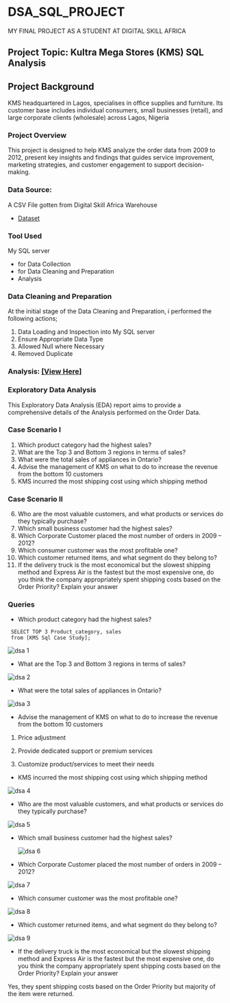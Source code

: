 # DSA_SQL_PROJECT

MY FINAL PROJECT AS A STUDENT AT DIGITAL SKILL AFRICA


## Project Topic: Kultra Mega Stores (KMS) SQL Analysis

## Project Background

KMS headquartered in Lagos, specialises in office supplies and furniture. Its customer base includes individual consumers, small businesses (retail), and large corporate clients (wholesale) across Lagos, Nigeria

### Project Overview
This project is designed to help KMS analyze the order data from 2009 to 2012, present key insights and findings that guides service improvement, marketing strategies, and customer engagement to support decision-making.

### Data Source:
A CSV File gotten from Digital Skill Africa Warehouse
- <a href="https://github.com/Hidaayah-7/DSA_SQL_PROJECT/blob/main/KMS%20Sql%20Case%20Study.csv//">Dataset</a>

### Tool Used
My SQL server 
- for Data Collection 
- for Data Cleaning and Preparation
- Analysis
  

### Data Cleaning and Preparation
At the initial stage of the Data Cleaning and Preparation, i performed the following actions;

1. Data Loading and Inspection into My SQL server
2. Ensure Appropriate Data Type
3. Allowed Null where Necessary
4. Removed Duplicate

### Analysis:  <a href="https://github.com/Hidaayah-7/DSA_SQL_PROJECT/blob/main/dsa%20query.sql">[View Here]</a>


 ### Exploratory Data Analysis
   This Exploratory Data Analysis (EDA) report aims to provide a comprehensive details of the Analysis performed on the Order Data.
   
### Case Scenario I
1. Which product category had the highest sales?
2. What are the Top 3 and Bottom 3 regions in terms of sales?
3. What were the total sales of appliances in Ontario?
4. Advise the management of KMS on what to do to increase the revenue from the bottom 10 customers
5. KMS incurred the most shipping cost using which shipping method

### Case Scenario II
6. Who are the most valuable customers, and what products or services do they typically purchase?
7. Which small business customer had the highest sales?
8. Which Corporate Customer placed the most number of orders in 2009 – 2012?
9. Which consumer customer was the most profitable one?
10. Which customer returned items, and what segment do they belong to?
11. If the delivery truck is the most economical but the slowest shipping method and Express Air is the fastest but the most expensive one, do you think the company appropriately spent shipping costs based on the Order Priority? Explain your answer


### Queries
-  Which product category had the highest sales?


```
 SELECT TOP 3 Product_category, sales
 from [KMS Sql Case Study];
 ```


 ![dsa 1](https://github.com/user-attachments/assets/72680517-c9ac-492f-a704-ed443cd03630)

- What are the Top 3 and Bottom 3 regions in terms of sales?


![dsa 2](https://github.com/user-attachments/assets/edb9a8dd-425a-40f7-8ce3-71b104d90313)

- What were the total sales of appliances in Ontario?


![dsa 3](https://github.com/user-attachments/assets/5098d35a-13ea-4057-8055-f1c65b18bad3)



- Advise the management of KMS on what to do to increase the revenue from the bottom 10 customers


1. Price adjustment

2. Provide dedicated support or premium services

3. Customize product/services to meet their needs



 
- KMS incurred the most shipping cost using which shipping method


![dsa 4](https://github.com/user-attachments/assets/abd6ce26-7acb-4ce8-82d6-b6de0c861578)

- Who are the most valuable customers, and what products or services do they typically purchase?


![dsa 5](https://github.com/user-attachments/assets/bff6692d-6d1e-4d31-b7ae-99fed5b13d5f)

- Which small business customer had the highest sales?

 
  ![dsa 6](https://github.com/user-attachments/assets/6f6928e0-9d03-4bae-8920-ebe9833d65e7)

-  Which Corporate Customer placed the most number of orders in 2009 – 2012?

 
 ![dsa 7](https://github.com/user-attachments/assets/29859277-66d8-40db-a7e9-d73f41b89371)
 
- Which consumer customer was the most profitable one?


![dsa 8](https://github.com/user-attachments/assets/c0c0497a-a3f7-40a4-a46a-afc868146140)

- Which customer returned items, and what segment do they belong to?


 ![dsa 9](https://github.com/user-attachments/assets/b74e0e38-a022-480a-a0bd-bd4d05277ab2)

 
- If the delivery truck is the most economical but the slowest shipping method and
Express Air is the fastest but the most expensive one, do you think the company
appropriately spent shipping costs based on the Order Priority? Explain your answer

Yes, they spent shipping costs based on the Order Priority but majority of the item were returned.



























